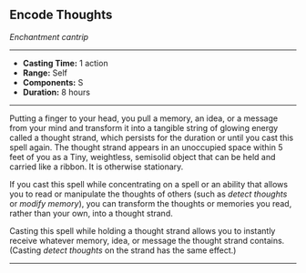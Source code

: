 ﻿## Encode Thoughts
*Enchantment cantrip*
___
- **Casting Time:** 1 action
- **Range:** Self
- **Components:** S
- **Duration:** 8 hours

---
Putting a finger to your head, you pull a memory, an idea, or a message from your mind and transform it into a tangible string of glowing energy called a thought strand, which persists for the duration or until you cast this spell again. The thought strand appears in an unoccupied space within 5 feet of you as a Tiny, weightless, semisolid object that can be held and carried like a ribbon. It is otherwise stationary.

If you cast this spell while concentrating on a spell or an ability that allows you to read or manipulate the thoughts of others (such as *detect thoughts* or *modify memory*), you can transform the thoughts or memories you read, rather than your own, into a thought strand.

Casting this spell while holding a thought strand allows you to instantly receive whatever memory, idea, or message the thought strand contains. (Casting *detect thoughts* on the strand has the same effect.)


---
